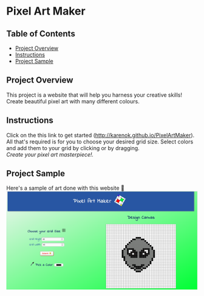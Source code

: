 # Pixel Art Maker

## Table of Contents

* [Project Overview](#overview)
* [Instructions](#instructions)
* [Project Sample](#sample)


## <a name="overview"></a> Project Overview
This project is a website that will help you harness your creative skills! Create beautiful pixel art with many different colours.

## <a name="instructions"></a>  Instructions
Click on the this link to get started (http://karenok.github.io/PixelArtMaker). <br />
All that's required is for you to choose your desired grid size. Select colors and add them to your grid by clicking or by dragging. <br /> *Create your pixel art masterpiece!.*  <br />

## <a name="sample"></a> Project Sample
 Here's a sample of art done with this website 🙂
![Project Sample](./PixelArtMaker/images/Sample.png)

